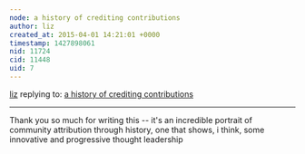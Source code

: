 ```yaml
---
node: a history of crediting contributions
author: liz
created_at: 2015-04-01 14:21:01 +0000
timestamp: 1427898061
nid: 11724
cid: 11448
uid: 7
---
```




[liz](../profile/liz) replying to: [a history of crediting contributions](../notes/mathew/03-26-2015/a-history-of-crediting-contributions)

----
Thank you so much for writing this -- it's an incredible portrait of community attribution through history, one that shows, i think, some innovative and progressive thought leadership